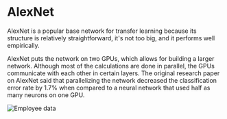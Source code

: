 # AlexNet

AlexNet is a popular base network for transfer learning because its structure is relatively straightforward,
it's not too big, and it performs well empirically.

AlexNet puts the network on two GPUs, which allows for building a larger network. Although most of the calculations are done in parallel, the GPUs communicate with each other in certain layers. The original research paper on AlexNet said that parallelizing the network decreased the classification error rate by 1.7% when compared to a neural network that used half as many neurons on one GPU.

<img src="/repository/assets/employee.png" alt="Employee data" title="Employee Data title">
